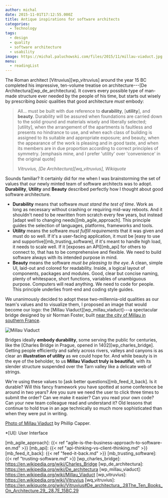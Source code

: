 ```yaml
---
author: michal
date: 2015-11-01T17:12:55.000Z
title: Antique inspirations for software architects
categories:
  - Technology
tags:
  - design
  - quality
  - software architecture
  - usability
image: https://michal.paluchowski.com/files/2015/11/millau-viaduct.jpg
menu:
  - readingList
---
```


The Roman architect [Vitruvius][wp_vitruvius] around the year 15 BC completed his impressive, ten-volume treatise on architecture---[De Architectura][wp_de_architectura]. It covers every possible type of man-made structure ever needed by the people of his time, but starts out wisely by prescribing _basic_ qualities that good architecture _must_ embody:

> All... must be built with due reference to __durability__, [__utility__], and __beauty__. Durability will be assured when foundations are carried down to the solid ground and materials wisely and liberally selected; [utility], when the arrangement of the apartments is faultless and presents no hindrance to use, and when each class of building is assigned to its suitable and appropriate exposure; and beauty, when the appearance of the work is pleasing and in good taste, and when its members are in due proportion according to correct principles of symmetry. [emphasis mine, and I prefer 'utility' over 'convenience' in the original quote]
>
> <cite>Vitruvius, [De Architectura][wq_vitruvius], Wikiquote</cite>

Sounds familiar? It certainly did for me when I was brainstorming the set of values that our newly minted team of software architects was to adopt. __Durability__, __Utility__ and __Beauty__ described perfectly how I thought about good software architecture.

* __Durability__ means that software _must stand the test of time_. Work as long as necessary without crashing or requiring mid-way reboots. And it shouldn't need to be rewritten from scratch every few years, but instead [adapt well to changing needs][mb_agile_approach]. This principle guides the selection of languages, platforms, frameworks and tools.
* __Utility__ means the software _must fulfill requirements_ that it was given and must do so well. If it's a user-facing application, it must be [easy to use and supportive][mb_trusting_software], if it's meant to handle high load, it needs to scale well. If it [exposes an API][mb_api] for others to connect to, that has to be comprehensive and flexible. We need to build software always with its intended purpose in mind.
* __Beauty__ means the software _must be pleasing to the eye_. A clean, simple UI, laid-out and colored for readability. Inside, a logical layout of components, packages and modules. Good, clear but concise naming, plenty of whitespace, short functions, variables of unambiguous purpose. Computers will read anything. We need to code for people. This principle underlies front-end and coding style guides.

We unanimously decided to adopt these two-millennia-old qualities as our team's values and to visualize them, I proposed an image that would become our logo: the [Millau Viaduct][wp_millau_viaduct]---a spectacular bridge designed by sir Norman Foster, built [near the city of Millau in southern France][maps_millau_viaduct].

![Millau Viaduct][img_millau_viaduct]

Bridges ideally __embody durability__, some serving the public for centuries, like the [Charles Bridge in Prague, opened in 1402][wp_charles_bridge]. Getting people efficiently and safely across rivers, valleys and canyons is as clear an __illustration of utility__ as we could hope for. And while beauty is in the eye of the beholder, to us __Millau Viaduct truly is beautiful__, with its slender structure suspended over the Tarn valley like a delicate web of strings.

We're using these values to [ask better questions][mb_feed_it_back]. Is it durable? Will this fancy framework you have spotted at some conference be around in two years? Are you sure we need the user to click three times to submit the order? Can we make it easier? Can you read your own code? Can your new team colleague read and understand it? Old lessons that continue to hold true in an age technically so much more sophisticated than when they were put in writing.

[Photo of Millau Viaduct][flickr_millau_viaduct] by Phillip Capper.

*[UI]: User Interface

[flickr_millau_viaduct]: https://www.flickr.com/photos/flissphil/2892568426
[img_millau_viaduct]: /wp-content/uploads/sites/2/2015/11/millau-viaduct.jpg
[maps_millau_viaduct]: https://goo.gl/maps/t5R2pjBj5Ys
[mb_agile_approach]: {{< ref "agile-is-the-business-approach-to-software-en.md" >}}
[mb_api]: {{< ref "api-thinking-vs-client-thinking.md" >}}
[mb_feed_it_back]: {{< ref "feed-it-back.md" >}}
[mb_trusting_software]: {{< ref "trusting-software.md" >}}
[wp_charles_bridge]: https://en.wikipedia.org/wiki/Charles_Bridge
[wp_de_architectura]: https://en.wikipedia.org/wiki/De_architectura
[wp_millau_viaduct]: https://en.wikipedia.org/wiki/Millau_Viaduct
[wp_vitruvius]: https://en.wikipedia.org/wiki/Vitruvius
[wq_vitruvius]: https://en.wikiquote.org/wiki/Vitruvius#De_architectura_.28The_Ten_Books_On_Architecture.29_.28.7E_15BC.29

